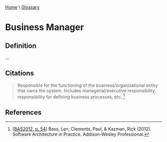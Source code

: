 [Home](../../index.html) \ [Glossary](glossary.html)

# Business Manager

## Definition

...  

## Citations

> Responsible for the functioning of the business/organizational entity that owns the system. Includes managerial/executive responsibility, responsibility for defining business processes, etc. [^1]

## References

[^1]: [[BAS2012, p. 54](../references/books/Software-Architecture-in-Practice.html)] Bass, Len, Clements, Paul, & Kazman, Rick (2012). Software Architecture in Practice. Addison-Wesley Professional.
